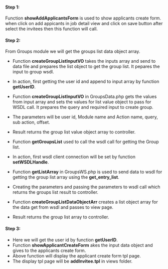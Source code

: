 #### Step 1:

Function **showAddApplicantsForm** is used to show applicants create form. when click on add appicants in job detail view and click on 
save button after select the invitees then this function will call.

#### Step 2:

From Groups module we will get the groups list data object array.

- Function **createGroupListInputVO** takes the inputs array and send to data file and prepares the list object to get the group list. It pepares the input to group wsdl.
- In action, first getting the user id and append to input array by function **getUserID**.
- Function **createGroupListInputVO** in GroupsData.php gets the values from input array and sets the values for list value object to pass for WSDL call. It prepares the query and required input to create group.
- The parameters will be user id, Module name and Action name, query, sub action, offset.
- Result returns the group list value object array to controller.

- Function **getGroupsList** used to call the wsdl call for getting the Group list.
- In action, first wsdl client connection will be set by function **setWSDLHandle**.
- Function **getListArray** in GroupsWS.php is used to send data to wsdl for getting the group list array using the **get_entry_list**.
- Creating the parameters and passing the parameters to wsdl call which returns the groups list result to controller.

- Function **createGroupListDataObjectArr** creates a list object array for the data get from wsdl and passes to view page.
- Result returns the group list array to controller.


#### Step 3:

- Here we will get the user id by function **getUserID**.
- Function **showApplicantCreateForm** akes the input data object and gives to the applicants create form.
- Above function will display the applicant create form tpl page.
- The display tpl page will be **addInvitee.tpl** in views folder.
